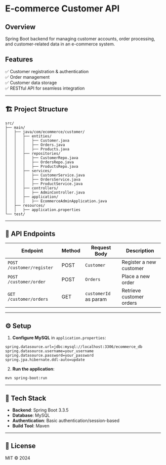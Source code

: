 # E-commerce Customer API

## Overview
Spring Boot backend for managing customer accounts, order processing, and customer-related data in an e-commerce system.

## Features
✅ Customer registration & authentication  
✅ Order management  
✅ Customer data storage  
✅ RESTful API for seamless integration  

---

## 🏗️ Project Structure
```
src/
├── main/
│   ├── java/com/ecommerce/customer/
│   │   ├── entities/
│   │   │   ├── Customer.java
│   │   │   ├── Orders.java
│   │   │   ├── Products.java
│   │   ├── repositories/
│   │   │   ├── CustomerRepo.java
│   │   │   ├── OrdersRepo.java
│   │   │   ├── ProductsRepo.java
│   │   ├── services/
│   │   │   ├── CustomerService.java
│   │   │   ├── OrdersService.java
│   │   │   ├── ProductService.java
│   │   ├── controllers/
│   │   │   ├── AdminController.java
│   │   ├── application/
│   │   │   ├── EcommerceAdminApplication.java
│   ├── resources/
│   │   ├── application.properties
└── test/
```

---

## 🚀 API Endpoints
| Endpoint                | Method | Request Body            | Description |
|-------------------------|--------|-------------------------|-------------|
| `POST /customer/register` | POST   | `Customer`              | Register a new customer |
| `POST /customer/order`    | POST   | `Orders`                | Place a new order |
| `GET /customer/orders`     | GET    | `customerId` as param   | Retrieve customer orders |

---

## ⚙️ Setup
1. **Configure MySQL** in `application.properties`:
```properties
spring.datasource.url=jdbc:mysql://localhost:3306/ecommerce_db
spring.datasource.username=your_username
spring.datasource.password=your_password
spring.jpa.hibernate.ddl-auto=update
```

2. **Run the application**:
```bash
mvn spring-boot:run
```

---

## 📌 Tech Stack
- **Backend**: Spring Boot 3.3.5  
- **Database**: MySQL  
- **Authentication**: Basic authentication/session-based  
- **Build Tool**: Maven  

---

## 📄 License
MIT © 2024

